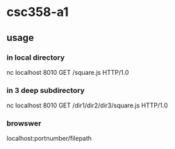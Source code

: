 # csc358-a1
## usage
### in local directory 
nc localhost 8010
GET /square.js HTTP/1.0

### in 3 deep subdirectory 
nc localhost 8010
GET /dir1/dir2/dir3/square.js HTTP/1.0

### browswer
localhost:portnumber/filepath
